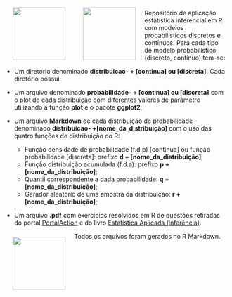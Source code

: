 <img src="https://www.r-project.org/logo/Rlogo.svg" style="float:left; margin:10px 20px" width="120" height="120"/>

<img src="https://d33wubrfki0l68.cloudfront.net/0ab849ed51b0b866ef6895c253d3899f4926d397/85aff/wp-content/uploads/2014/04/ggplot2.png" style="float:left; margin:10px 20px" width="120" height="120"/>

Repositório de aplicação estátistica inferencial em R com modelos
probabilísticos discretos e contínuos. Para cada tipo de modelo
probabilístico (discreto, contínuo) tem-se:

-   Um diretório denominado **distribuicao- + \[continua\] ou
    \[discreta\]**. Cada diretório possui:

-   Um arquivo denominado **probabilidade- + \[continua\] ou
    \[discreta\]** com o plot de cada distribuição com diferentes
    valores de parâmetro utilizando a função **plot** e o pacote
    **ggplot2**;

-   Um arquivo **Markdown** de cada distribuição de probabilidade
    denominado **distribuicao- +\[nome\_da\_distribuição\]** com o uso
    das quatro funções de distribuição do R:

    -   Função densidade de probabilidade (f.d.p) \[contínua\] ou função
        probabilidade \[discreta\]: prefixo **d +
        \[nome\_da\_distribuição\]**;
    -   Função distribuição acumulada (f.d.a): prefixo **p +
        \[nome\_da\_distribuição\]**;
    -   Quantil correspondente a dada probabilidade: **q +
        \[nome\_da\_distribuição\]**;  
    -   Gerador aleatório de uma amostra da distribuição: **r +
        \[nome\_da\_distribuição\]**;

-   Um arquivo **.pdf** com exercícios resolvidos em R de questões
    retiradas do portal [PortalAction](http://www.portalaction.com.br/)
    e do livro [Estatística Aplicada
    (inferência)](https://www.academia.edu/37027227/Livro_pdf_Estat%C3%ADstica_aplicada_infer%C3%AAncia_Prof_MSc_Uanderson_Rebula).

<img src="https://d33wubrfki0l68.cloudfront.net/d99b4c92f610627d61009f09c5db0f7f806fbec3/648bb/wp-content/uploads/2014/04/rmarkdown.png" style="float:left; margin:10px 20px" width="120" height="120"/>

Todos os arquivos foram gerados no R Markdown.

<!--
<img src="https://d33wubrfki0l68.cloudfront.net/0ab849ed51b0b866ef6895c253d3899f4926d397/85aff/wp-content/uploads/2014/04/ggplot2.png" style="float:left; margin:10px 20px" width="120" height="120"/>
-->

